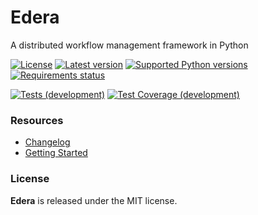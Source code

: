 # Edera

A distributed workflow management framework in Python

[![License](https://img.shields.io/pypi/l/edera.svg?style=flat-square)](#)
[![Latest version](https://img.shields.io/pypi/v/edera.svg?style=flat-square)](https://pypi.org/project/edera)
[![Supported Python versions](https://img.shields.io/pypi/pyversions/edera.svg?style=flat-square)](#)
[![Requirements status](https://img.shields.io/requires/github/thoughteer/edera.svg?style=flat-square)](https://requires.io/github/thoughteer/edera/requirements?branch=master)

[![Tests (development)](https://img.shields.io/travis/thoughteer/edera/development.svg?style=flat-square&label=tests)](https://travis-ci.org/thoughteer/edera/branches)
[![Test Coverage (development)](https://img.shields.io/codecov/c/github/thoughteer/edera/development.svg?style=flat-square)](https://codecov.io/gh/thoughteer/edera/branch/development)

### Resources

* [Changelog](./docs/Changelog.md)
* [Getting Started](./docs/GettingStarted.md)

### License

**Edera** is released under the MIT license.
